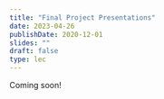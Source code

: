 ```yaml
---
title: "Final Project Presentations"
date: 2023-04-26
publishDate: 2020-12-01
slides: ""
draft: false
type: lec
---
```


Coming soon!
